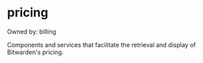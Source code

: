 # pricing

Owned by: billing

Components and services that facilitate the retrieval and display of Bitwarden&#39;s pricing.

